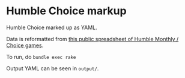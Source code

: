 # Humble Choice markup

Humble Choice marked up as YAML.

Data is reformatted from [this public spreadsheet of Humble Monthly / Choice games](https://docs.google.com/spreadsheets/d/1Y5ySEXPLZdmKFNdMOrGlCEVl6nb_G0X3nYCFSWIdktY/edit#gid=0).

To run, do `bundle exec rake`

Output YAML can be seen in `output/`.
